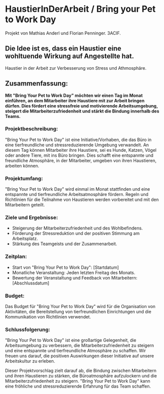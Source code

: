 # HaustierInDerArbeit / Bring your Pet to Work Day

Projekt von Mathias Anderl und Florian Penninger. 3ACIF. 


## Die Idee ist es, dass ein Haustier eine wohltuende Wirkung auf Angestellte hat.

Haustier in der Arbeit zur Verbesserung von Stress und Athmosphäre.

## Zusammenfassung:
**Mit "Bring Your Pet to Work Day" möchten wir einen Tag im Monat einführen, an dem Mitarbeiter ihre Haustiere mit zur Arbeit bringen dürfen. Dies fördert eine stressfreie und motivierende Arbeitsumgebung, steigert die Mitarbeiterzufriedenheit und stärkt die Bindung innerhalb des Teams.**

### Projektbeschreibung:
"Bring Your Pet to Work Day" ist eine Initiative/Vorhaben, die das Büro in eine tierfreundliche und stressreduzierende Umgebung verwandelt. An diesem Tag können Mitarbeiter ihre Haustiere, sei es Hunde, Katzen, Vögel oder andere Tiere, mit ins Büro bringen. Dies schafft eine entspannte und freundliche Atmosphäre, in der Mitarbeiter, umgeben von ihren Haustieren, arbeiten können.

### Projektumfang:
"Bring Your Pet to Work Day" wird einmal im Monat stattfinden und eine entspannte und tierfreundliche Arbeitsatmosphäre fördern. Regeln und Richtlinien für die Teilnahme von Haustieren werden vorbereitet und mit den Mitarbeitern geteilt.

### Ziele und Ergebnisse:
- Steigerung der Mitarbeiterzufriedenheit und des Wohlbefindens.
- Förderung der Stressreduktion und der positiven Stimmung am Arbeitsplatz.
- Stärkung des Teamgeists und der Zusammenarbeit.

### Zeitplan:
- Start von "Bring Your Pet to Work Day": [Startdatum]
- Monatliche Veranstaltung: Jeden letzten Freitag des Monats.
- Bewertung der Veranstaltung und Feedback von Mitarbeitern: [Abschlussdatum]

### Budget:
Das Budget für "Bring Your Pet to Work Day" wird für die Organisation von Aktivitäten, die Bereitstellung von tierfreundlichen Einrichtungen und die Kommunikation von Richtlinien verwendet.

### Schlussfolgerung:
"Bring Your Pet to Work Day" ist eine großartige Gelegenheit, die Arbeitsumgebung zu verbessern, die Mitarbeiterzufriedenheit zu steigern und eine entspannte und tierfreundliche Atmosphäre zu schaffen. Wir freuen uns darauf, die positiven Auswirkungen dieser Initiative auf unsere Arbeitskultur zu erleben.

Dieser Projektvorschlag zielt darauf ab, die Bindung zwischen Mitarbeitern und ihren Haustieren zu stärken, die Büroatmosphäre aufzulockern und die Mitarbeiterzufriedenheit zu steigern. "Bring Your Pet to Work Day" kann eine fröhliche und stressreduzierende Erfahrung für das Team schaffen.
